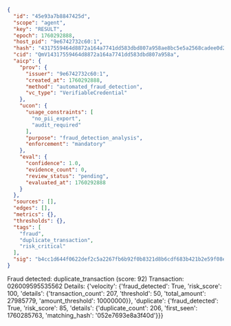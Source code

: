 ```json
{
  "id": "45e93a7b8847425d",
  "scope": "agent",
  "key": "RESULT",
  "epoch": 1760292888,
  "host_pid": "9e6742732c60:1",
  "hash": "4317559464d8872a164a7741dd583dbd807a958ae8bc5e5a2568cadee0d249ba",
  "cid": "QmV14317559464d8872a164a7741dd583dbd807a958a",
  "aicp": {
    "prov": {
      "issuer": "9e6742732c60:1",
      "created_at": 1760292888,
      "method": "automated_fraud_detection",
      "vc_type": "VerifiableCredential"
    },
    "ucon": {
      "usage_constraints": [
        "no_pii_export",
        "audit_required"
      ],
      "purpose": "fraud_detection_analysis",
      "enforcement": "mandatory"
    },
    "eval": {
      "confidence": 1.0,
      "evidence_count": 0,
      "review_status": "pending",
      "evaluated_at": 1760292888
    }
  },
  "sources": [],
  "edges": [],
  "metrics": {},
  "thresholds": {},
  "tags": [
    "fraud",
    "duplicate_transaction",
    "risk_critical"
  ],
  "sig": "b4cc1d644f0622def2c5a2267fb6b92f0b8321d8b6cdf683b421b2e59f08edbc"
}
```

Fraud detected: duplicate_transaction (score: 92)
Transaction: 026009595535562
Details: {'velocity': {'fraud_detected': True, 'risk_score': 100, 'details': {'transaction_count': 207, 'threshold': 50, 'total_amount': 27985779, 'amount_threshold': 10000000}}, 'duplicate': {'fraud_detected': True, 'risk_score': 85, 'details': {'duplicate_count': 206, 'first_seen': 1760285763, 'matching_hash': '052e7693e8a3f40d'}}}
